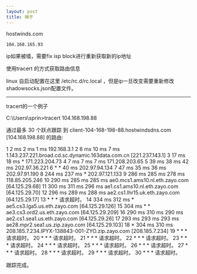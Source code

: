 ```yaml
---
layout: post
title: 梯子
---
```


hostwinds.com

`104.168.165.93`

ip如果被墙，需要fix isp block进行重新获取新的ip地址

使用tracert <ip> 的方式获取路由信息

linux 自启动配置在这里 /etc/rc.d/rc.local ，但是ip一旦改变需要重新修改shadowsocks.json配置文件。

-------------------------------------------

tracert的一个例子

C:\Users\sprin>tracert 104.168.198.88

通过最多 30 个跃点跟踪
到 client-104-168-198-88.hostwindsdns.com [104.168.198.88] 的路由:

1 2 ms 2 ms 1 ms 192.168.3.1
2 6 ms 10 ms 7 ms 1.143.237.221.broad.cd.sc.dynamic.163data.com.cn [221.237.143.1]
3 17 ms 18 ms * 171.223.204.73
4 7 ms 7 ms 7 ms 171.208.203.65
5 39 ms 38 ms 42 ms 202.97.36.221
6 * * 40 ms 202.97.94.134
7 47 ms 35 ms 36 ms 202.97.91.190
8 244 ms 237 ms * 202.97.121.133
9 286 ms 285 ms 278 ms 118.85.205.246
10 290 ms 285 ms 285 ms ae0.mcs1.ams10.nl.eth.zayo.com [64.125.29.68]
11 300 ms 311 ms 296 ms ae1.cs1.ams10.nl.eth.zayo.com [64.125.29.70]
12 296 ms 289 ms 288 ms ae2.cs1.lhr15.uk.eth.zayo.com [64.125.29.17]
13 * * * 请求超时。
14 334 ms 312 ms * ae5.cs3.lga5.us.eth.zayo.com [64.125.29.126]
15 304 ms * * ae3.cs3.ord2.us.eth.zayo.com [64.125.29.209]
16 290 ms 310 ms 290 ms ae2.cs1.sea1.us.eth.zayo.com [64.125.29.26]
17 293 ms 293 ms 293 ms ae28.mpr2.sea1.us.zip.zayo.com [64.125.29.103]
18 * 304 ms 310 ms 208.185.7.234.IPYX-138843-001-ZYO.zip.zayo.com [208.185.7.234]
19 * * * 请求超时。
20 * * * 请求超时。
21 * * * 请求超时。
22 * * * 请求超时。
23 * * * 请求超时。
24 * * * 请求超时。
25 * * * 请求超时。
26 * * * 请求超时。
27 * * * 请求超时。
28 * * * 请求超时。
29 * * * 请求超时。
30 * * * 请求超时。

跟踪完成。

